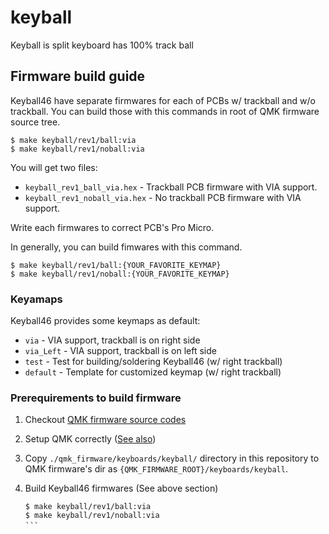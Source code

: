 # keyball

Keyball is split keyboard has 100% track ball

## Firmware build guide

Keyball46 have separate firmwares for each of PCBs w/ trackball and w/o
trackball.  You can build those with this commands in root of QMK firmware
source tree.

```console
$ make keyball/rev1/ball:via
$ make keyball/rev1/noball:via
```

You will get two files:

* `keyball_rev1_ball_via.hex` - Trackball PCB firmware with VIA support.
* `keyball_rev1_noball_via.hex` - No trackball PCB firmware with VIA support.

Write each firmwares to correct PCB's Pro Micro.

In generally, you can build fimwares with this command.

```console
$ make keyball/rev1/ball:{YOUR_FAVORITE_KEYMAP}
$ make keyball/rev1/noball:{YOUR_FAVORITE_KEYMAP}
```

### Keyamaps

Keyball46 provides some keymaps as default:

* `via` - VIA support, trackball is on right side
* `via_Left` - VIA support, trackball is on left side
* `test` - Test for building/soldering Keyball46 (w/ right trackball)
* `default` - Template for customized keymap (w/ right trackball)

### Prerequirements to build firmware

1. Checkout [QMK firmware source codes](https://github.com/qmk/qmk_firmware)
2. Setup QMK correctly ([See also](https://beta.docs.qmk.fm/tutorial/newbs_getting_started))
3. Copy `./qmk_firmware/keyboards/keyball/` directory in this repository to QMK firmware's dir as `{QMK_FIRMWARE_ROOT}/keyboards/keyball`.
4. Build Keyball46 firmwares (See above section)

    ```console
    $ make keyball/rev1/ball:via
    $ make keyball/rev1/noball:via
    ```　　
